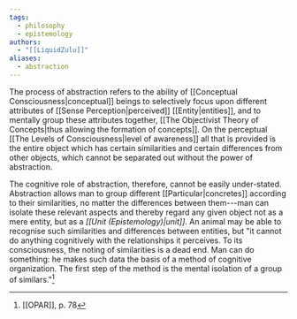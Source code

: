 ```yaml
---
tags:
  - philosophy
  - epistemology
authors:
  - "[[LiquidZulu]]"
aliases:
  - abstraction
---
```

The process of abstraction refers to the ability of [[Conceptual Consciousness|conceptual]] beings to selectively focus upon different attributes of [[Sense Perception|perceived]] [[Entity|entities]], and to mentally group these attributes together, [[The Objectivist Theory of Concepts|thus allowing the formation of concepts]]. On the perceptual [[The Levels of Consciousness|level of awareness]] all that is provided is the entire object which has certain similarities and certain differences from other objects, which cannot be separated out without the power of abstraction.

The cognitive role of abstraction, therefore, cannot be easily under-stated. Abstraction allows man to group different [[Particular|concretes]] according to their similarities, no matter the differences between them---man can isolate these relevant aspects and thereby regard any given object not as a mere entity, but as a *[[Unit (Epistemology)|unit]]*. An animal may be able to recognise such similarities and differences between entities, but "it cannot do anything cognitively with the relationships it perceives. To its consciousness, the noting of similarities is a dead end. Man can do something: he makes such data the basis of a method of cognitive organization. The first step of the method is the mental isolation of a group of similars."[^1]

[^1]: [[OPAR]], p. 78